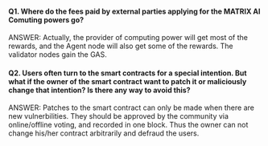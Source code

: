 #### Q1. Where do the fees paid by external parties applying for the MATRIX AI Comuting powers go? 

ANSWER: Actually, the provider of computing power will get most of the rewards, and the Agent node will also get some of the rewards. The validator nodes gain the GAS.


#### Q2. Users often turn to the smart contracts for a special intention. But what if the owner of the smart contract want to patch it or maliciously change that intention? Is there any way to avoid this?

ANSWER: Patches to the smart contract can only be made when there are new vulnerbilities. They should be approved by the community via online/offline voting, and recorded in one block. Thus the owner can not change his/her contract arbitrarily and defraud the users.

